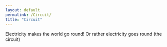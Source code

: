 ```yaml
---
layout: default
permalink: /Circuit/
title: "Circuit"
---
```


Electricity makes the world go round! Or rather electricity goes round (the circuit)
